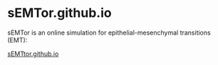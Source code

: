 # sEMTor.github.io

sEMTor is an online simulation for epithelial-mesenchymal transitions (EMT):

  [sEMTtor.github.io](semtor.github.io/)
